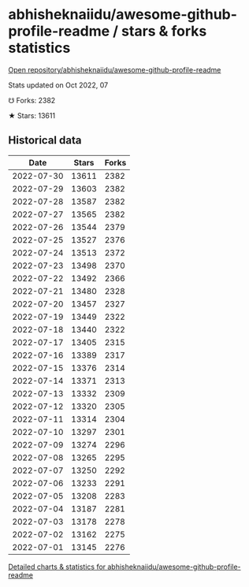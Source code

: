# abhisheknaiidu/awesome-github-profile-readme / stars & forks statistics

[Open repository/abhisheknaiidu/awesome-github-profile-readme](https://github.com/abhisheknaiidu/awesome-github-profile-readme)

Stats updated on Oct 2022, 07

☋ Forks: 2382

★ Stars: 13611

## Historical data
| Date | Stars | Forks |
|------|-------|-------|
| 2022-07-30 | 13611 | 2382 | 
| 2022-07-29 | 13603 | 2382 | 
| 2022-07-28 | 13587 | 2382 | 
| 2022-07-27 | 13565 | 2382 | 
| 2022-07-26 | 13544 | 2379 | 
| 2022-07-25 | 13527 | 2376 | 
| 2022-07-24 | 13513 | 2372 | 
| 2022-07-23 | 13498 | 2370 | 
| 2022-07-22 | 13492 | 2366 | 
| 2022-07-21 | 13480 | 2328 | 
| 2022-07-20 | 13457 | 2327 | 
| 2022-07-19 | 13449 | 2322 | 
| 2022-07-18 | 13440 | 2322 | 
| 2022-07-17 | 13405 | 2315 | 
| 2022-07-16 | 13389 | 2317 | 
| 2022-07-15 | 13376 | 2314 | 
| 2022-07-14 | 13371 | 2313 | 
| 2022-07-13 | 13332 | 2309 | 
| 2022-07-12 | 13320 | 2305 | 
| 2022-07-11 | 13314 | 2304 | 
| 2022-07-10 | 13297 | 2301 | 
| 2022-07-09 | 13274 | 2296 | 
| 2022-07-08 | 13265 | 2295 | 
| 2022-07-07 | 13250 | 2292 | 
| 2022-07-06 | 13233 | 2291 | 
| 2022-07-05 | 13208 | 2283 | 
| 2022-07-04 | 13187 | 2281 | 
| 2022-07-03 | 13178 | 2278 | 
| 2022-07-02 | 13162 | 2275 | 
| 2022-07-01 | 13145 | 2276 | 


[Detailed charts & statistics for abhisheknaiidu/awesome-github-profile-readme](https://reviewgithub.com/rep/abhisheknaiidu/awesome-github-profile-readme)
